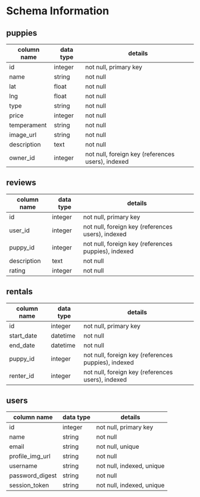# Schema Information

## puppies
column name | data type | details
------------|-----------|-----------------------
id          | integer   | not null, primary key
name        | string    | not null
lat         | float     | not null
lng         | float     | not null
type        | string    | not null
price       | integer   | not null
temperament | string    | not null
image_url   | string    | not null
description | text      | not null
owner_id    | integer   | not null, foreign key (references users), indexed

## reviews
column name | data type | details
------------|-----------|-----------------------
id          | integer   | not null, primary key
user_id     | integer   | not null, foreign key (references users), indexed
puppy_id    | integer   | not null, foreign key (references puppies), indexed
description | text      | not null
rating      | integer   | not null


## rentals
column name | data type | details
------------|-----------|-----------------------
id          | integer   | not null, primary key
start_date  | datetime  | not null
end_date    | datetime  | not null
puppy_id    | integer   | not null, foreign key (references puppies), indexed
renter_id   | integer   | not null, foreign key (references users), indexed

## users
column name     | data type | details
----------------|-----------|-----------------------
id              | integer   | not null, primary key
name            | string    | not null
email           | string    | not null, unique
profile_img_url | string    | not null
username        | string    | not null, indexed, unique
password_digest | string    | not null
session_token   | string    | not null, indexed, unique
